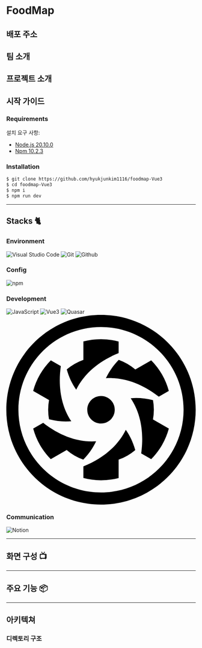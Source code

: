 # FoodMap

<div align="center">
<!-- <img width="329" alt="image" src="https://user-images.githubusercontent.com/50205887/207568862-cdc9e2c0-b03c-43ff-bf46-3ba79a110d0c.png"> -->
</div>

## 배포 주소

<!--
> **개발 버전** : [http://voluntain.cs.skku.edu/](http://voluntain.cs.skku.edu/) <br> > **프론트 서버** : [http://voluntain.cs.skku.edu:33307/](http://voluntain.cs.skku.edu:33307/)<br> > **백엔드 서버** : [http://voluntain.cs.skku.edu:2223/](http://voluntain.cs.skku.edu:2223/)<br> -->

## 팀 소개

## 프로젝트 소개

## 시작 가이드

### Requirements

설치 요구 사항:

- [Node.js 20.10.0](https://nodejs.org/ca/blog/release/v20.10.0/)
- [Npm 10.2.3](https://www.npmjs.com/package/npm/v/10.2.3)

### Installation

```bash
$ git clone https://github.com/hyukjunkim1116/foodmap-Vue3
$ cd foodmap-Vue3
$ npm i
$ npm run dev
```

---

## Stacks 🐈

### Environment

![Visual Studio Code](https://img.shields.io/badge/Visual%20Studio%20Code-007ACC?style=for-the-badge&logo=Visual%20Studio%20Code&logoColor=white)
![Git](https://img.shields.io/badge/Git-F05032?style=for-the-badge&logo=Git&logoColor=white)
![Github](https://img.shields.io/badge/GitHub-181717?style=for-the-badge&logo=GitHub&logoColor=white)

### Config

![npm](https://img.shields.io/badge/npm-CB3837?style=for-the-badge&logo=npm&logoColor=white)

### Development

![JavaScript](https://img.shields.io/badge/JavaScript-F7DF1E?style=for-the-badge&logo=Javascript&logoColor=white)
![Vue3](https://img.shields.io/badge/React-20232A?style=for-the-badge&logo=vue&logoColor=61DAFB)
![Quasar](https://img.shields.io/badge/Material%20UI-007FFF?style=for-the-badge&logo=quasar&logoColor=white)
<svg role="img" viewBox="0 0 24 24" xmlns="http://www.w3.org/2000/svg"><title>Quasar</title><path d="M13.7427 11.9996c0 .9622-.78 1.7421-1.742 1.7421s-1.7422-.78-1.7422-1.742c0-.9622.78-1.7421 1.7421-1.7421.962 0 1.742.7799 1.742 1.742zm5.585-1.65 1.2674-.7318a8.9288 8.9288 0 0 0-.8615-2.0836 8.9295 8.9295 0 0 0-1.3684-1.789l-2.014 1.1628a6.7085 6.7085 0 0 0-2.1027-1.2187c-.6876.697-1.2337 1.4754-1.6275 2.3222 2.2419-.1526 4.5572.6588 6.7066 2.3382zm-9.5618 8.8206v1.4635a8.9313 8.9313 0 0 0 2.2351.2957 8.9343 8.9343 0 0 0 2.2337-.2905v-2.3255a6.7085 6.7085 0 0 0 2.1067-1.2117c-.2597-.9439-.6609-1.8062-1.1973-2.5706-.9888 2.0179-2.8492 3.6173-5.3782 4.639zM5.4117 13.208c.9472.247 1.8946.3307 2.8248.2483-1.2531-1.8653-1.708-4.276-1.3285-6.9773l-1.2675-.7318a8.9239 8.9239 0 0 0-1.3738 1.788 8.9294 8.9294 0 0 0-.865 2.0796l2.014 1.1628a6.7071 6.7071 0 0 0-.0041 2.4304zm13.1736.0135a6.7081 6.7081 0 0 0 .004-2.4303c-.9471-.2471-1.8945-.3309-2.8247-.2484 1.253 1.8652 1.708 4.276 1.3284 6.9772l1.2674.732a8.9282 8.9282 0 0 0 1.3738-1.788 8.929 8.929 0 0 0 .8651-2.0797l-2.014-1.1628zm-13.912.428-1.2674.7319c.198.728.4874 1.4281.8615 2.0835a8.9318 8.9318 0 0 0 1.3684 1.789l2.014-1.1628A6.7095 6.7095 0 0 0 9.7524 18.31c.6876-.6968 1.2338-1.4754 1.6274-2.3222-2.2418.1526-4.5571-.6587-6.7066-2.338zm9.5619-8.8205V3.3655A8.9337 8.9337 0 0 0 12 3.0698a8.934 8.934 0 0 0-2.2336.2906V5.686a6.7085 6.7085 0 0 0-2.1068 1.2117c.2597.9439.6608 1.8061 1.1973 2.5705.9889-2.0177 2.8492-3.6171 5.3783-4.639zM24 12c0 6.6274-5.3726 12-12 12S0 18.6274 0 12 5.3726 0 12 0s12 5.3726 12 12zm-1.535 0c0-5.7704-4.6946-10.465-10.465-10.465S1.535 6.2296 1.535 12 6.2296 22.4649 12 22.4649 22.465 17.7704 22.465 12z"/></svg>

### Communication

![Notion](https://img.shields.io/badge/Notion-000000?style=for-the-badge&logo=Notion&logoColor=white)

---

## 화면 구성 📺

<!-- | 메인 페이지  |  소개 페이지   |
| :-------------------------------------------: | :------------: |
|  <img width="329" src="https://user-images.githubusercontent.com/50205887/208036155-a57900f7-c68a-470d-923c-ff3c296ea635.png"/> |  <img width="329" src="https://user-images.githubusercontent.com/50205887/208036645-a76cf400-85bc-4fa2-af72-86d2abf61366.png"/>|
| 강좌 소개 페이지   |  강의 영상 페이지   |
| <img width="329" src="https://user-images.githubusercontent.com/50205887/208038737-2b32b7d2-25f4-4949-baf5-83b5c02915a3.png"/>   |  <img width="329" src="https://user-images.githubusercontent.com/50205887/208038965-43a6318a-7b05-44bb-97c8-b08b0495fba7.png"/>     | -->

---

## 주요 기능 📦

---

## 아키텍쳐

### 디렉토리 구조

```

```
